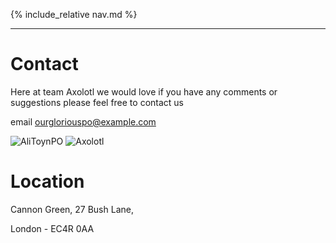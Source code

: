 {% include_relative nav.md %}

---

# Contact

Here at team Axolotl we would love if you have any comments or suggestions please feel free to contact us

email ourgloriouspo@example.com 

![AliToynPO](https://afzkblnuxm.cloudimg.io/v7/_cdn_/images/square/Ali_Toyn_Straight.jpg?)
![Axolotl](https://thumbs-prod.si-cdn.com/iRcHf5oyz3VtliQ-btHjbqMBcsw=/1072x720/filters:no_upscale()/https://public-media.si-cdn.com/filer/88/b6/88b61700-8658-4961-ad71-552c60dc0e9a/gettyimages-503903108.jpg)

# Location

Cannon Green, 27 Bush Lane, 

London - EC4R 0AA


